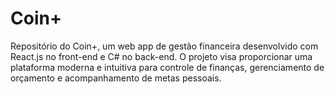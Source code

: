 # Coin+
Repositório do Coin+, um web app de gestão financeira desenvolvido com React.js no front-end e C# no back-end. O projeto visa proporcionar uma plataforma moderna e intuitiva para controle de finanças, gerenciamento de orçamento e acompanhamento de metas pessoais.
